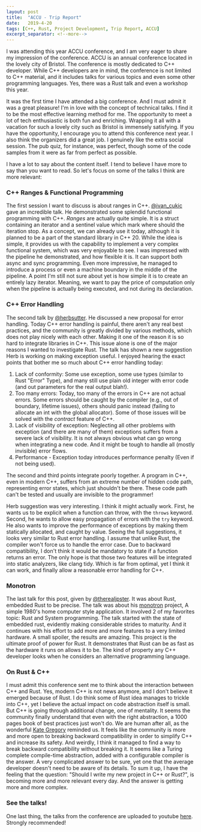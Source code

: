 ```yaml
---
layout: post
title:  "ACCU - Trip Report"
date:   2019-4-20
tags: [C++, Rust, Project Development, Trip Report, ACCU]
excerpt_separator: <!--more-->
---
```


I was attending this year ACCU conference, and I am very eager to share my impression of the conference. ACCU is an annual conference located in the lovely city of Bristol. The conference is mostly dedicated to C++ developer. While C++ developers are in mind, the conference is not limited to C++ material, and it includes talks for various topics and even some other programming languages. Yes, there was a Rust talk and even a workshop this year. <!--more-->

It was the first time I have attended a big conference. And I must admit it was a great pleasure! I'm in love with the concept of technical talks. I find it to be the most effective learning method for me. The opportunity to meet a lot of tech enthusiastic is both fun and enriching. Wrapping it all with a vacation for such a lovely city such as Bristol is immensely satisfying. If you have the opportunity, I encourage you to attend this conference next year. I also think the organizers did a great job. I genuinely like the extra social session. The pub quiz, for instance, was perfect, though some of the code samples from it were as far from perfect as possible.

I have a lot to say about the content itself. I tend to believe I have more to say than you want to read. So let's focus on some of the talks I think are more relevant:

### C++ Ranges & Functional Programming

The first session I want to discuss is about ranges in C++. [@ivan_cukic](https://twitter.com/ivan_cukic "Twitter profile") gave an incredible talk. He demonstrated some splendid functional programming with C++. *Ranges* are actually quite simple. It is a struct containing an iterator and a sentinel value which mark where should the iteration stop. As a concept, we can already use it today, although it is planned to be a part of the standard library in C++ 20. While the idea is simple, it provides us with the capability to implement a very complex functional system, which was very enjoyable to see. I was impressed with the pipeline he demonstrated, and how flexible it is. It can support both async and sync programming. Even more impressive, he managed to introduce a process or even a machine boundary in the middle of the pipeline. A point I'm still not sure about yet is how simple it is to create an entirely lazy iterator. Meaning, we want to pay the price of computation only when the pipeline is actually being executed, and not during its declaration.

### C++ Error Handling

The second talk by [@herbsutter](https://twitter.com/herbsutter "Twitter profile"). He discussed a new proposal for error handling. Today C++ error handling is painful, there aren't any real best practices, and the community is greatly divided by various methods, which does not play nicely with each other. Making it one of the reason it is so hard to integrate libraries in C++. This issue alone is one of the major reasons I wanted to investigate Rust. The talk has shown a new suggestion Herb is working on making exception useful. I enjoyed hearing the exact points that bother me so much about C++ error handling today:
1. Lack of conformity: Some use exception, some use types (similar to Rust "Error" Type), and many still use plain old integer with error code (and out parameters for the real output blah!).
2. Too many errors: Today, too many of the errors in C++ are not actual errors. Some errors should be caught by the compiler (e.g., out of boundary, lifetime issues), others should panic instead (failing to allocate an int with the global allocator). Some of those issues will be solved with the *contract* feature of C++.
3. Lack of visibility of exception: Neglecting all other problems with exception (and there are many of them) exceptions suffers from a severe lack of visibility. It is not always obvious what can go wrong when integrating a new code. And it might be tough to handle all (mostly invisible) error flows.
4. Performance - Exception today introduces performance penalty (Even if not being used). 

The second and third points integrate poorly together. A program in C++, even in modern C++, suffers from an extreme number of hidden code path, representing error states, which just shouldn't be there. These code path can't be tested and usually are invisible to the programmer!

Herb suggestion was very interesting. I think it might actually work. First, he wants us to be explicit when a function can throw, with the `throws` keyword. Second, he wants to allow easy propagation of errors with the `try` keyword. He also wants to improve the performance of exceptions by making them statically allocated, and caught by value. Seeing the full suggestions, it looks very similar to Rust error handling. I assume that unlike Rust, the compiler won't force us to handle the error case. Due to backward compatibility, I don't think it would be mandatory to state if a function returns an error. The only hope is that those two features will be integrated into static analyzers, like clang tidy. Which is far from optimal, yet I think it can work, and finally allow a reasonable error handling for C++.

### Monotron

The last talk for this post, given by [@therealjpster](https://twitter.com/therealjpster "Twitter profile"). It was about Rust, embedded Rust to be precise. The talk was about his [monotron](https://github.com/thejpster/monotron "project GitHub page") project, A simple 1980's home computer style application. It involved 2 of my favorites topic: Rust and System programming. The talk started with the state of embedded rust, evidently making considerable strides to maturity. And it continues with his effort to add more and more features to a very limited hardware. A small spoiler, the results are amazing. This project is the ultimate proof of power for Rust. It demonstrates that Rust can be as fast as the hardware it runs on allows it to be. The kind of property any C++ developer looks when he considers an alternative programming language.

### On Rust & C++

I must admit this conference sent me to think about the interaction between C++ and Rust. Yes, modern C++ is not news anymore, and I don't believe it emerged because of Rust. I do think some of Rust idea manages to trickle into C++, yet I believe the actual impact on code abstraction itself is small. But C++ is going through additional change, one of mentality. It seems the community finally understand that even with the right abstraction, a 1000 pages book of best practices just won't do. We are human after all, as the wonderful [Kate Gregory](https://twitter.com/gregcons "Twitter profile") reminded us. It feels like the community is more and more open to breaking backward compatibility in order to simplify C++ and increase its safety. And weirdly, I think it managed to find a way to break backward compatibility without breaking it. It seems like a Turing complete compile-time abstraction, added with a configurable compiler is the answer. A very complicated answer to be sure, yet one that the average developer doesn't need to be aware of its details. To sum it up, I have the feeling that the question: "Should I write my new project in C++ or Rust?", is becoming more and more relevant every day. And the answer is getting more and more complex.

### See the talks!

One last thing, the talks from the conference are uploaded to youtube [here](https://www.youtube.com/channel/UCJhay24LTpO1s4bIZxuIqKw "ACCU conference talks"). Strongly recommended!
